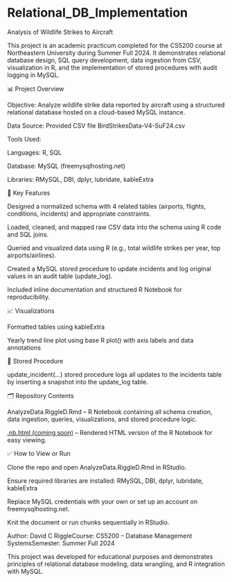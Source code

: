 # Relational_DB_Implementation
Analysis of Wildlife Strikes to Aircraft

This project is an academic practicum completed for the CS5200 course at Northeastern University during Summer Full 2024. It demonstrates relational database design, SQL query development, data ingestion from CSV, visualization in R, and the implementation of stored procedures with audit logging in MySQL.

📊 Project Overview

Objective: Analyze wildlife strike data reported by aircraft using a structured relational database hosted on a cloud-based MySQL instance.

Data Source: Provided CSV file BirdStrikesData-V4-SuF24.csv

Tools Used:

Languages: R, SQL

Database: MySQL (freemysqlhosting.net)

Libraries: RMySQL, DBI, dplyr, lubridate, kableExtra

🔧 Key Features

Designed a normalized schema with 4 related tables (airports, flights, conditions, incidents) and appropriate constraints.

Loaded, cleaned, and mapped raw CSV data into the schema using R code and SQL joins.

Queried and visualized data using R (e.g., total wildlife strikes per year, top airports/airlines).

Created a MySQL stored procedure to update incidents and log original values in an audit table (update_log).

Included inline documentation and structured R Notebook for reproducibility.

📈 Visualizations

Formatted tables using kableExtra

Yearly trend line plot using base R plot() with axis labels and data annotations

🔄 Stored Procedure

update_incident(...) stored procedure logs all updates to the incidents table by inserting a snapshot into the update_log table.

🗂 Repository Contents

AnalyzeData.RiggleD.Rmd – R Notebook containing all schema creation, data ingestion, queries, visualizations, and stored procedure logic.

[.nb.html (coming soon)](https://davidcalef.github.io/Relational_DB_Implementation/) – Rendered HTML version of the R Notebook for easy viewing.

✅ How to View or Run

Clone the repo and open AnalyzeData.RiggleD.Rmd in RStudio.

Ensure required libraries are installed: RMySQL, DBI, dplyr, lubridate, kableExtra

Replace MySQL credentials with your own or set up an account on freemysqlhosting.net.

Knit the document or run chunks sequentially in RStudio.

Author: David C RiggleCourse: CS5200 – Database Management SystemsSemester: Summer Full 2024

This project was developed for educational purposes and demonstrates principles of relational database modeling, data wrangling, and R integration with MySQL.


